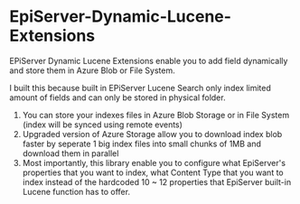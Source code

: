 # EpiServer-Dynamic-Lucene-Extensions
EPiServer Dynamic Lucene Extensions enable you to add field dynamically and store them in Azure Blob or File System.

I built this because built in EPiServer Lucene Search only index limited amount of fields and can only be stored in physical folder.

1. You can store your indexes files in Azure Blob Storage or in File System (index will be synced using remote events)
2. Upgraded version of Azure Storage allow you to download index blob faster by seperate 1 big index files into small chunks of 1MB and download them in parallel
3. Most importantly, this library enable you to configure what EpiServer's properties that you want to index, what Content Type that you want to index instead of the hardcoded 10 ~ 12 properties that EpiServer built-in Lucene function has to offer.
